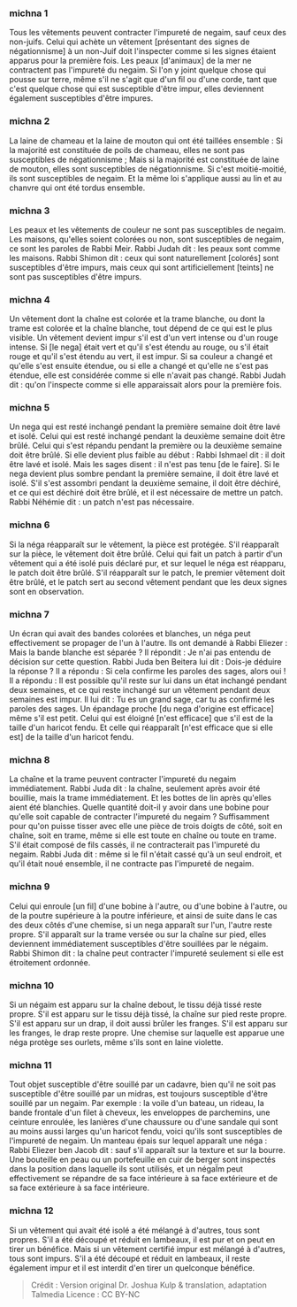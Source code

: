 
### michna 1
Tous les vêtements peuvent contracter l'impureté de negaim, sauf ceux des non-juifs. Celui qui achète un vêtement [présentant des signes de négationnisme] à un non-Juif doit l'inspecter comme si les signes étaient apparus pour la première fois. Les peaux [d'animaux] de la mer ne contractent pas l'impureté du negaim. Si l'on y joint quelque chose qui pousse sur terre, même s'il ne s'agit que d'un fil ou d'une corde, tant que c'est quelque chose qui est susceptible d'être impur, elles deviennent également susceptibles d'être impures.

### michna 2
La laine de chameau et la laine de mouton qui ont été taillées ensemble : Si la majorité est constituée de poils de chameau, elles ne sont pas susceptibles de négationnisme ; Mais si la majorité est constituée de laine de mouton, elles sont susceptibles de négationnisme. Si c'est moitié-moitié, ils sont susceptibles de negaim. Et la même loi s'applique aussi au lin et au chanvre qui ont été tordus ensemble.

### michna 3
Les peaux et les vêtements de couleur ne sont pas susceptibles de negaim. Les maisons, qu'elles soient colorées ou non, sont susceptibles de negaim, ce sont les paroles de Rabbi Meir. Rabbi Judah dit : les peaux sont comme les maisons. Rabbi Shimon dit : ceux qui sont naturellement [colorés] sont susceptibles d'être impurs, mais ceux qui sont artificiellement [teints] ne sont pas susceptibles d'être impurs.

### michna 4
Un vêtement dont la chaîne est colorée et la trame blanche, ou dont la trame est colorée et la chaîne blanche, tout dépend de ce qui est le plus visible. Un vêtement devient impur s'il est d'un vert intense ou d'un rouge intense. Si [le nega] était vert et qu'il s'est étendu au rouge, ou s'il était rouge et qu'il s'est étendu au vert, il est impur. Si sa couleur a changé et qu'elle s'est ensuite étendue, ou si elle a changé et qu'elle ne s'est pas étendue, elle est considérée comme si elle n'avait pas changé. Rabbi Judah dit : qu'on l'inspecte comme si elle apparaissait alors pour la première fois.

### michna 5
Un nega qui est resté inchangé pendant la première semaine doit être lavé et isolé. Celui qui est resté inchangé pendant la deuxième semaine doit être brûlé. Celui qui s'est répandu pendant la première ou la deuxième semaine doit être brûlé. Si elle devient plus faible au début : Rabbi Ishmael dit : il doit être lavé et isolé. Mais les sages disent : il n'est pas tenu [de le faire]. Si le nega devient plus sombre pendant la première semaine, il doit être lavé et isolé. S'il s'est assombri pendant la deuxième semaine, il doit être déchiré, et ce qui est déchiré doit être brûlé, et il est nécessaire de mettre un patch. Rabbi Néhémie dit : un patch n'est pas nécessaire.

### michna 6
Si la néga réapparaît sur le vêtement, la pièce est protégée. S'il réapparaît sur la pièce, le vêtement doit être brûlé. Celui qui fait un patch à partir d'un vêtement qui a été isolé puis déclaré pur, et sur lequel le néga est réapparu, le patch doit être brûlé. S'il réapparaît sur le patch, le premier vêtement doit être brûlé, et le patch sert au second vêtement pendant que les deux signes sont en observation.

### michna 7
Un écran qui avait des bandes colorées et blanches, un néga peut effectivement se propager de l'un à l'autre. Ils ont demandé à Rabbi Eliezer : Mais la bande blanche est séparée ? Il répondit : Je n'ai pas entendu de décision sur cette question. Rabbi Juda ben Beitera lui dit : Dois-je déduire la réponse ? Il a répondu : Si cela confirme les paroles des sages, alors oui ! Il a répondu : Il est possible qu'il reste sur lui dans un état inchangé pendant deux semaines, et ce qui reste inchangé sur un vêtement pendant deux semaines est impur. Il lui dit : Tu es un grand sage, car tu as confirmé les paroles des sages. Un épandage proche [du nega d'origine est efficace] même s'il est petit. Celui qui est éloigné [n'est efficace] que s'il est de la taille d'un haricot fendu. Et celle qui réapparaît [n'est efficace que si elle est] de la taille d'un haricot fendu.

### michna 8
La chaîne et la trame peuvent contracter l'impureté du negaim immédiatement. Rabbi Juda dit : la chaîne, seulement après avoir été bouillie, mais la trame immédiatement. Et les bottes de lin après qu'elles aient été blanchies. Quelle quantité doit-il y avoir dans une bobine pour qu'elle soit capable de contracter l'impureté du negaim ? Suffisamment pour qu'on puisse tisser avec elle une pièce de trois doigts de côté, soit en chaîne, soit en trame, même si elle est toute en chaîne ou toute en trame. S'il était composé de fils cassés, il ne contracterait pas l'impureté du negaim. Rabbi Juda dit : même si le fil n'était cassé qu'à un seul endroit, et qu'il était noué ensemble, il ne contracte pas l'impureté de negaim.

### michna 9
Celui qui enroule [un fil] d'une bobine à l'autre, ou d'une bobine à l'autre, ou de la poutre supérieure à la poutre inférieure, et ainsi de suite dans le cas des deux côtés d'une chemise, si un nega apparaît sur l'un, l'autre reste propre. S'il apparaît sur la trame versée ou sur la chaîne sur pied, elles deviennent immédiatement susceptibles d'être souillées par le négaim. Rabbi Shimon dit : la chaîne peut contracter l'impureté seulement si elle est étroitement ordonnée.

### michna 10
Si un négaim est apparu sur la chaîne debout, le tissu déjà tissé reste propre. S'il est apparu sur le tissu déjà tissé, la chaîne sur pied reste propre. S'il est apparu sur un drap, il doit aussi brûler les franges. S'il est apparu sur les franges, le drap reste propre. Une chemise sur laquelle est apparue une néga protège ses ourlets, même s'ils sont en laine violette.

### michna 11
Tout objet susceptible d'être souillé par un cadavre, bien qu'il ne soit pas susceptible d'être souillé par un midras, est toujours susceptible d'être souillé par un negaim. Par exemple : la voile d'un bateau, un rideau, la bande frontale d'un filet à cheveux, les enveloppes de parchemins, une ceinture enroulée, les lanières d'une chaussure ou d'une sandale qui sont au moins aussi larges qu'un haricot fendu, voici qu'ils sont susceptibles de l'impureté de negaim. Un manteau épais sur lequel apparaît une néga : Rabbi Eliezer ben Jacob dit : sauf s'il apparaît sur la texture et sur la bourre. Une bouteille en peau ou un portefeuille en cuir de berger sont inspectés dans la position dans laquelle ils sont utilisés, et un négaÏm peut effectivement se répandre de sa face intérieure à sa face extérieure et de sa face extérieure à sa face intérieure.

### michna 12
Si un vêtement qui avait été isolé a été mélangé à d'autres, tous sont propres. S'il a été découpé et réduit en lambeaux, il est pur et on peut en tirer un bénéfice. Mais si un vêtement certifié impur est mélangé à d'autres, tous sont impurs. S'il a été découpé et réduit en lambeaux, il reste également impur et il est interdit d'en tirer un quelconque bénéfice.

>Crédit : Version original Dr. Joshua Kulp & translation, adaptation Talmedia
>Licence : CC BY-NC
